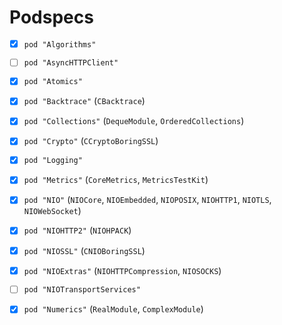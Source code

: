 # Podspecs

- [x] `pod "Algorithms"`
- [ ] `pod "AsyncHTTPClient"`
- [x] `pod "Atomics"`
- [x] `pod "Backtrace"` (`CBacktrace`)
- [x] `pod "Collections"` (`DequeModule`, `OrderedCollections`)
- [x] `pod "Crypto"` (`CCryptoBoringSSL`)
- [x] `pod "Logging"`
- [x] `pod "Metrics"` (`CoreMetrics`, `MetricsTestKit`)
- [x] `pod "NIO"` (`NIOCore`, `NIOEmbedded`, `NIOPOSIX`, `NIOHTTP1`, `NIOTLS`, `NIOWebSocket`)
- [x] `pod "NIOHTTP2"` (`NIOHPACK`)
- [x] `pod "NIOSSL"` (`CNIOBoringSSL`)
- [x] `pod "NIOExtras"` (`NIOHTTPCompression`, `NIOSOCKS`)
- [ ] `pod "NIOTransportServices"`
- [x] `pod "Numerics"` (`RealModule`, `ComplexModule`)

